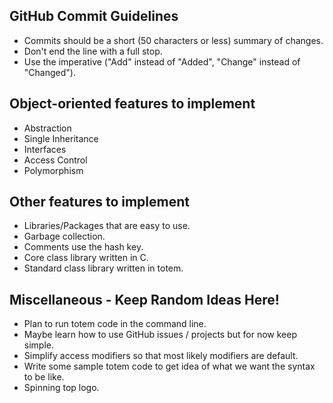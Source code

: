 ## GitHub Commit Guidelines
* Commits should be a short (50 characters or less) summary of changes. 
* Don't end the line with a full stop. 
* Use the imperative ("Add" instead of "Added", "Change" instead of "Changed").

## Object-oriented features to implement
* Abstraction
* Single Inheritance
* Interfaces
* Access Control
* Polymorphism

## Other features to implement
* Libraries/Packages that are easy to use.
* Garbage collection.
* Comments use the hash key.
* Core class library written in C.
* Standard class library written in totem.


## Miscellaneous - Keep Random Ideas Here!
* Plan to run totem code in the command line.
* Maybe learn how to use GitHub issues / projects but for now keep simple.
* Simplify access modifiers so that most likely modifiers are default.
* Write some sample totem code to get idea of what we want the syntax to be like.
* Spinning top logo.
